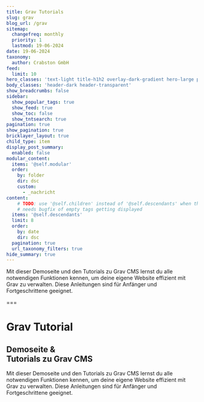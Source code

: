 ```yaml
---
title: Grav Tutorials
slug: grav
blog_url: /grav
sitemap:
  changefreq: monthly
  priority: 1
  lastmod: 19-06-2024
date: 19-06-2024
taxonomy:
  author: Crabston GmbH
feed:
  limit: 10
hero_classes: 'text-light title-h1h2 overlay-dark-gradient hero-large parallax'
body_classes: 'header-dark header-transparent'
show_breadcrumbs: false
sidebar:
  show_popular_tags: true
  show_feed: true
  show_toc: false
  show_tntsearch: true
pagination: true
show_pagination: true
bricklayer_layout: true
child_type: item
display_post_summary:
  enabled: false
modular_content:
  items: '@self.modular'
  order:
    by: folder
    dir: dsc
    custom:
      - _nachricht
content:
	# TODO: use '@self.children' instead of '@self.descendants' when the blog is ready
	# needs bugfix of empty tags getting displayed
  items: '@self.descendants'
  limit: 8
  order:
    by: date
    dir: dsc
  pagination: true
  url_taxonomy_filters: true
hide_summary: true
---
```


Mit dieser Demoseite und den Tutorials zu Grav CMS lernst du alle notwendigen Funktionen kennen, um deine eigene Website effizient mit Grav zu verwalten. Diese Anleitungen sind für Anfänger und Fortgeschrittene geeignet.

===

# Grav Tutorial
## Demoseite & <br> Tutorials zu Grav CMS

Mit dieser Demoseite und den Tutorials zu Grav CMS lernst du alle notwendigen Funktionen kennen, um deine eigene Website effizient mit Grav zu verwalten. Diese Anleitungen sind für Anfänger und Fortgeschrittene geeignet.
